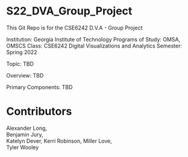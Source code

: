 # S22_DVA_Group_Project

This Git Repo is for the CSE6242 D.V.A - Group Project


Institution: Georgia Institute of Technology
Programs of Study: OMSA, OMSCS
Class: CSE6242 Digital Visualizations and Analytics
Semester: Spring 2022

Topic: TBD

Overview: TBD

Primary Components: TBD


# Contributors

Alexander Long,  
Benjamin Jury,  
Katelyn Dever, 
Kerri Robinson, 
Miller Love,  
Tyler Wooley 


